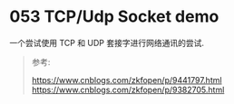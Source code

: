 # 053 TCP/Udp Socket demo

一个尝试使用 TCP 和 UDP 套接字进行网络通讯的尝试.


> 参考:
>
> https://www.cnblogs.com/zkfopen/p/9441797.html
> https://www.cnblogs.com/zkfopen/p/9382705.html